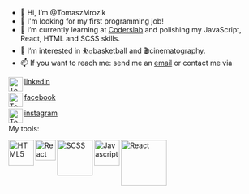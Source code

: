 - 👋 Hi, I’m @TomaszMrozik
- 💼 I'm looking for my first programming job!
- 🌱 I’m currently learning at [Coderslab] and polishing my JavaScript, React, HTML and SCSS skills.
- 👀 I’m interested in ⛹️‍♂️basketball and 🎬cinematography.
- 📫 If you want to reach me: send me an [email] or contact me via

<img align="left" alt="Tomasz Mrozik | LinkedIn" width="28px" src="https://cdn.jsdelivr.net/npm/simple-icons@v3/icons/linkedin.svg" /> [linkedin]


<img align="left" alt="Tomasz Mrozik | Facebook" width="28px" src="https://cdn.jsdelivr.net/npm/simple-icons@3.13.0/icons/facebook.svg" /> [facebook]


<img align="left" alt="Tomasz Mrozik | Instagram" width="28px" src="https://cdn.jsdelivr.net/npm/simple-icons@3.13.0/icons/instagram.svg" /> [instagram]



My tools:


<img align="left" alt="HTML5" width="50px" src="https://upload.wikimedia.org/wikipedia/commons/6/61/HTML5_logo_and_wordmark.svg" />
<img align="left" alt="React" width="40px" src="https://upload.wikimedia.org/wikipedia/commons/d/d5/CSS3_logo_and_wordmark.svg" />
<img align="left" alt="SCSS" width="70px" src="https://upload.wikimedia.org/wikipedia/commons/9/96/Sass_Logo_Color.svg" />
<img align="left" alt="Javascript" width="50px" src="https://upload.wikimedia.org/wikipedia/commons/9/99/Unofficial_JavaScript_logo_2.svg" />
<img align="left" alt="React" width="90px" src="https://upload.wikimedia.org/wikipedia/commons/a/a7/React-icon.svg" />

<!---
TomaszMrozik/TomaszMrozik is a ✨ special ✨ repository because its `README.md` (this file) appears on your GitHub profile.
You can click the Preview link to take a look at your changes.
--->
[linkedin]: https://www.linkedin.com/in/i-am-tomasz-mrozik/
[Coderslab]: https://coderslab.pl/pl/
[email]: tomaszmrozik2000@gmail.com
[facebook]: https://www.facebook.com/Ja2000Tomek
[instagram]: https://www.instagram.com/tomasz_mrozik/
